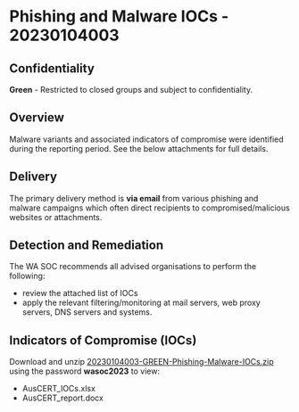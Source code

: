   
# Phishing and Malware IOCs - 20230104003

## Confidentiality
**Green** - Restricted to closed groups and subject to confidentiality.

## Overview
Malware variants and associated indicators of compromise were identified during the reporting period. See the below attachments for full details.

## Delivery
The primary delivery method is **via email** from various phishing and malware campaigns which often direct recipients to compromised/malicious websites or attachments.

## Detection and Remediation
The WA SOC recommends all advised organisations to perform the following:
- review the attached list of IOCs 
- apply the relevant filtering/monitoring at mail servers, web proxy servers, DNS servers and systems.

## Indicators of Compromise (IOCs)
Download and unzip [20230104003-GREEN-Phishing-Malware-IOCs.zip](attachments/20230104003-GREEN-Phishing-Malware-IOCs.zip) using the password **wasoc2023** to view:

- AusCERT_IOCs.xlsx
- AusCERT_report.docx

